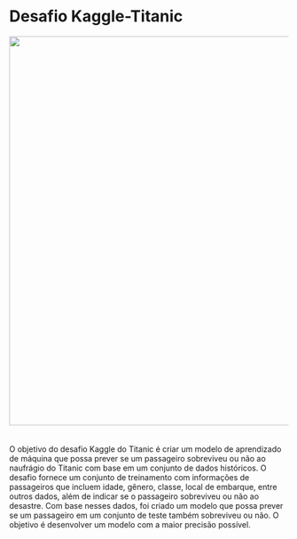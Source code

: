 # Desafio Kaggle-Titanic



<div align="center">
    <img src="https://sigmoidal.ai/wp-content/uploads/2019/08/Data-Science-Investigando-o-naufragio-do-Titanic.png" width="700px"/>
</div>
<br/>
<br/>
O objetivo do desafio Kaggle do Titanic é criar um modelo de aprendizado de máquina que possa prever se um passageiro sobreviveu ou não ao naufrágio do Titanic com base em um conjunto de dados históricos. 
O desafio fornece um conjunto de treinamento com informações de passageiros que incluem idade, gênero, classe, local de embarque, entre outros dados, além de indicar se o passageiro sobreviveu ou não ao desastre. 
Com base nesses dados, foi criado um modelo que possa prever se um passageiro em um conjunto de teste também sobreviveu ou não. 
O objetivo é desenvolver um modelo com a maior precisão possível. 

